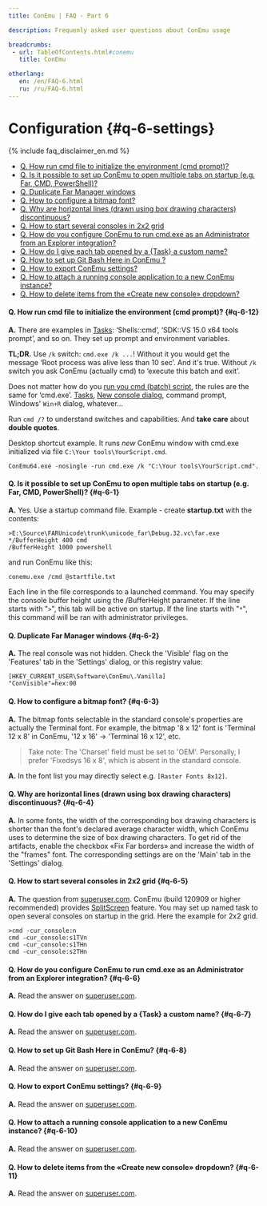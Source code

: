 ```yaml
---
title: ConEmu | FAQ - Part 6

description: Frequenly asked user questions about ConEmu usage

breadcrumbs:
 - url: TableOfContents.html#conemu
   title: ConEmu

otherlang:
   en: /en/FAQ-6.html
   ru: /ru/FAQ-6.html
---
```


# Configuration  {#q-6-settings}

{% include faq_disclaimer_en.md %}

* [Q. How run cmd file to initialize the environment (cmd prompt)?](FAQ-6.html#q-6-12)
* [Q. Is it possible to set up ConEmu to open multiple tabs on startup (e.g. Far, CMD, PowerShell)?](#q-6-1)
* [Q. Duplicate Far Manager windows](#q-6-2)
* [Q. How to configure a bitmap font?](#q-6-3)
* [Q. Why are horizontal lines (drawn using box drawing characters) discontinuous?](#q-6-4)
* [Q. How to start several consoles in 2x2 grid](#q-6-5)
* [Q. How do you configure ConEmu to run cmd.exe as an Administrator from an Explorer integration?](#q-6-6)
* [Q. How do I give each tab opened by a {Task} a custom name?](#q-6-7)
* [Q. How to set up Git Bash Here in ConEmu ?](#q-6-8)
* [Q. How to export ConEmu settings?](#q-6-9)
* [Q. How to attach a running console application to a new ConEmu instance?](#q-6-10)
* [Q. How to delete items from the «Create new console» dropdown?](#q-6-11)







#### Q. How run cmd file to initialize the environment (cmd prompt)?   {#q-6-12}

**A.** There are examples in [Tasks](Tasks.html): ‘Shells::cmd’,
‘SDK::VS 15.0 x64 tools prompt’, and so on. They set up prompt and environment
variables.

**TL;DR.** Use `/k` switch: `cmd.exe /k ...`! Without it you would
get the message ‘Root process was alive less than 10 sec’. And it's true.
Without `/k` switch you ask ConEmu (actually cmd) to ‘execute this batch and exit’.

Does not matter how do you [run you cmd (batch) script](LaunchNewTab.html),
the rules are the same for ‘cmd.exe’. [Tasks](Tasks.html), [New console dialog](LaunchNewTab.html),
command prompt, Windows' `Win+R` dialog, whatever...

Run `cmd /?` to understand switches and capabilities.
And **take care** about **double quotes**.

Desktop shortcut example. It runs *new* ConEmu window with cmd.exe
initialized via file `C:\Your tools\YourScript.cmd`.

~~~
ConEmu64.exe -nosingle -run cmd.exe /k "C:\Your tools\YourScript.cmd".
~~~




#### Q. Is it possible to set up ConEmu to open multiple tabs on startup (e.g. Far, CMD, PowerShell)?   {#q-6-1}

**A.** Yes. Use a startup command file. Example - create **startup.txt** with the contents:

~~~
>E:\Source\FARUnicode\trunk\unicode_far\Debug.32.vc\far.exe
*/BufferHeight 400 cmd
/BufferHeight 1000 powershell
~~~

and run ConEmu like this:

~~~
conemu.exe /cmd @startfile.txt
~~~

Each line in the file corresponds to a launched command. You may specify the console buffer height using the /BufferHeight parameter. If the line starts with "`>`", this tab will be active on startup. If the line starts with "`*`", this command will be ran with administrator privileges.




#### Q. Duplicate Far Manager windows   {#q-6-2}

**A.** The real console was not hidden. Check the 'Visible' flag on the 'Features' tab in the 'Settings' dialog, or this registry value:

~~~
[HKEY_CURRENT_USER\Software\ConEmu\.Vanilla]
"ConVisible"=hex:00
~~~



#### Q. How to configure a bitmap font?   {#q-6-3}

**A.** The bitmap fonts selectable in the standard console's properties are actually the Terminal font. For example, the bitmap '8 x 12' font is 'Terminal 12 x 8' in ConEmu, '12 x 16' -> 'Terminal 16 x 12', etc.

> Take note: The 'Charset' field must be set to 'OEM'. 
> Personally, I prefer 'Fixedsys 16 x 8', which is absent in the standard console.


**A.** In the font list you may directly select e.g. `[Raster Fonts 8x12]`.




#### Q. Why are horizontal lines (drawn using box drawing characters) discontinuous?   {#q-6-4}

**A.** In some fonts, the width of the corresponding box drawing characters is shorter than the font's declared average character width, which ConEmu uses to determine the size of box drawing characters. To get rid of the artifacts, enable the checkbox «Fix Far borders» and increase the width of the "frames" font. The corresponding settings are on the 'Main' tab in the 'Settings' dialog.




#### Q. How to start several consoles in 2x2 grid   {#q-6-5}

**A.** The question from [superuser.com](http://superuser.com/q/473807/139371). ConEmu (build 120909 or higher recommended) provides [SplitScreen](SplitScreen.html) feature. You may set up named task to open several consoles on startup in the grid. Here the example for 2x2 grid.

~~~
>cmd -cur_console:n
cmd -cur_console:s1TVn
cmd -cur_console:s1THn
cmd -cur_console:s2THn
~~~



#### Q. How do you configure ConEmu to run cmd.exe as an Administrator from an Explorer integration?   {#q-6-6}

**A.** Read the answer on [superuser.com](http://superuser.com/q/470408/139371).




#### Q. How do I give each tab opened by a {Task} a custom name?   {#q-6-7}

**A.** Read the answer on [superuser.com](http://superuser.com/q/459154/139371).




#### Q. How to set up Git Bash Here in ConEmu?   {#q-6-8}

**A.** Read the answer on [superuser.com](http://superuser.com/q/454380/139371).




#### Q. How to export ConEmu settings?   {#q-6-9}

**A.** Read the answer on [superuser.com](http://superuser.com/q/450144/139371).




#### Q. How to attach a running console application to a new ConEmu instance?   {#q-6-10}

**A.** Read the answer on [superuser.com](http://superuser.com/q/445394/139371).




#### Q. How to delete items from the «Create new console» dropdown?   {#q-6-11}

**A.** Read the answer on [superuser.com](http://superuser.com/a/436273/139371).
